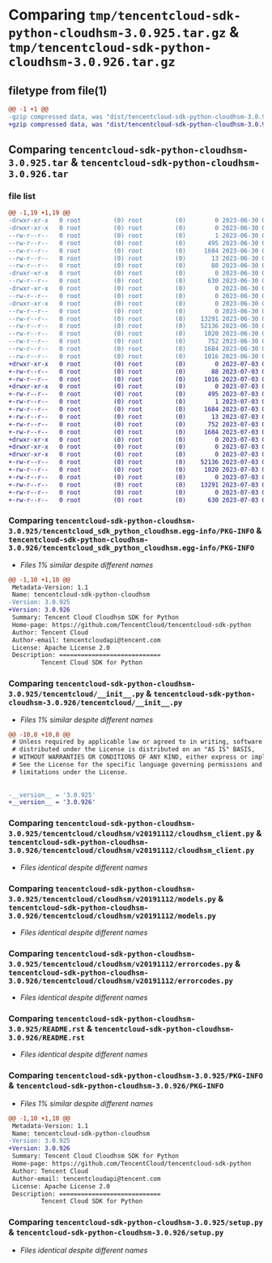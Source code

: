 # Comparing `tmp/tencentcloud-sdk-python-cloudhsm-3.0.925.tar.gz` & `tmp/tencentcloud-sdk-python-cloudhsm-3.0.926.tar.gz`

## filetype from file(1)

```diff
@@ -1 +1 @@
-gzip compressed data, was "dist/tencentcloud-sdk-python-cloudhsm-3.0.925.tar", last modified: Fri Jun 30 02:03:48 2023, max compression
+gzip compressed data, was "dist/tencentcloud-sdk-python-cloudhsm-3.0.926.tar", last modified: Mon Jul  3 00:22:39 2023, max compression
```

## Comparing `tencentcloud-sdk-python-cloudhsm-3.0.925.tar` & `tencentcloud-sdk-python-cloudhsm-3.0.926.tar`

### file list

```diff
@@ -1,19 +1,19 @@
-drwxr-xr-x   0 root         (0) root         (0)        0 2023-06-30 02:03:48.000000 tencentcloud-sdk-python-cloudhsm-3.0.925/
-drwxr-xr-x   0 root         (0) root         (0)        0 2023-06-30 02:03:48.000000 tencentcloud-sdk-python-cloudhsm-3.0.925/tencentcloud_sdk_python_cloudhsm.egg-info/
--rw-r--r--   0 root         (0) root         (0)        1 2023-06-30 02:03:48.000000 tencentcloud-sdk-python-cloudhsm-3.0.925/tencentcloud_sdk_python_cloudhsm.egg-info/dependency_links.txt
--rw-r--r--   0 root         (0) root         (0)      495 2023-06-30 02:03:48.000000 tencentcloud-sdk-python-cloudhsm-3.0.925/tencentcloud_sdk_python_cloudhsm.egg-info/SOURCES.txt
--rw-r--r--   0 root         (0) root         (0)     1684 2023-06-30 02:03:48.000000 tencentcloud-sdk-python-cloudhsm-3.0.925/tencentcloud_sdk_python_cloudhsm.egg-info/PKG-INFO
--rw-r--r--   0 root         (0) root         (0)       13 2023-06-30 02:03:48.000000 tencentcloud-sdk-python-cloudhsm-3.0.925/tencentcloud_sdk_python_cloudhsm.egg-info/top_level.txt
--rw-r--r--   0 root         (0) root         (0)       88 2023-06-30 02:03:48.000000 tencentcloud-sdk-python-cloudhsm-3.0.925/setup.cfg
-drwxr-xr-x   0 root         (0) root         (0)        0 2023-06-30 02:03:48.000000 tencentcloud-sdk-python-cloudhsm-3.0.925/tencentcloud/
--rw-r--r--   0 root         (0) root         (0)      630 2023-06-30 02:03:48.000000 tencentcloud-sdk-python-cloudhsm-3.0.925/tencentcloud/__init__.py
-drwxr-xr-x   0 root         (0) root         (0)        0 2023-06-30 02:03:48.000000 tencentcloud-sdk-python-cloudhsm-3.0.925/tencentcloud/cloudhsm/
--rw-r--r--   0 root         (0) root         (0)        0 2023-06-30 02:03:48.000000 tencentcloud-sdk-python-cloudhsm-3.0.925/tencentcloud/cloudhsm/__init__.py
-drwxr-xr-x   0 root         (0) root         (0)        0 2023-06-30 02:03:48.000000 tencentcloud-sdk-python-cloudhsm-3.0.925/tencentcloud/cloudhsm/v20191112/
--rw-r--r--   0 root         (0) root         (0)        0 2023-06-30 02:03:48.000000 tencentcloud-sdk-python-cloudhsm-3.0.925/tencentcloud/cloudhsm/v20191112/__init__.py
--rw-r--r--   0 root         (0) root         (0)    13291 2023-06-30 02:03:48.000000 tencentcloud-sdk-python-cloudhsm-3.0.925/tencentcloud/cloudhsm/v20191112/cloudhsm_client.py
--rw-r--r--   0 root         (0) root         (0)    52136 2023-06-30 02:03:48.000000 tencentcloud-sdk-python-cloudhsm-3.0.925/tencentcloud/cloudhsm/v20191112/models.py
--rw-r--r--   0 root         (0) root         (0)     1020 2023-06-30 02:03:48.000000 tencentcloud-sdk-python-cloudhsm-3.0.925/tencentcloud/cloudhsm/v20191112/errorcodes.py
--rw-r--r--   0 root         (0) root         (0)      752 2023-06-30 02:03:48.000000 tencentcloud-sdk-python-cloudhsm-3.0.925/README.rst
--rw-r--r--   0 root         (0) root         (0)     1684 2023-06-30 02:03:48.000000 tencentcloud-sdk-python-cloudhsm-3.0.925/PKG-INFO
--rw-r--r--   0 root         (0) root         (0)     1016 2023-06-30 02:03:48.000000 tencentcloud-sdk-python-cloudhsm-3.0.925/setup.py
+drwxr-xr-x   0 root         (0) root         (0)        0 2023-07-03 00:22:39.000000 tencentcloud-sdk-python-cloudhsm-3.0.926/
+-rw-r--r--   0 root         (0) root         (0)       88 2023-07-03 00:22:39.000000 tencentcloud-sdk-python-cloudhsm-3.0.926/setup.cfg
+-rw-r--r--   0 root         (0) root         (0)     1016 2023-07-03 00:22:39.000000 tencentcloud-sdk-python-cloudhsm-3.0.926/setup.py
+drwxr-xr-x   0 root         (0) root         (0)        0 2023-07-03 00:22:39.000000 tencentcloud-sdk-python-cloudhsm-3.0.926/tencentcloud_sdk_python_cloudhsm.egg-info/
+-rw-r--r--   0 root         (0) root         (0)      495 2023-07-03 00:22:39.000000 tencentcloud-sdk-python-cloudhsm-3.0.926/tencentcloud_sdk_python_cloudhsm.egg-info/SOURCES.txt
+-rw-r--r--   0 root         (0) root         (0)        1 2023-07-03 00:22:39.000000 tencentcloud-sdk-python-cloudhsm-3.0.926/tencentcloud_sdk_python_cloudhsm.egg-info/dependency_links.txt
+-rw-r--r--   0 root         (0) root         (0)     1684 2023-07-03 00:22:39.000000 tencentcloud-sdk-python-cloudhsm-3.0.926/tencentcloud_sdk_python_cloudhsm.egg-info/PKG-INFO
+-rw-r--r--   0 root         (0) root         (0)       13 2023-07-03 00:22:39.000000 tencentcloud-sdk-python-cloudhsm-3.0.926/tencentcloud_sdk_python_cloudhsm.egg-info/top_level.txt
+-rw-r--r--   0 root         (0) root         (0)      752 2023-07-03 00:22:39.000000 tencentcloud-sdk-python-cloudhsm-3.0.926/README.rst
+-rw-r--r--   0 root         (0) root         (0)     1684 2023-07-03 00:22:39.000000 tencentcloud-sdk-python-cloudhsm-3.0.926/PKG-INFO
+drwxr-xr-x   0 root         (0) root         (0)        0 2023-07-03 00:22:39.000000 tencentcloud-sdk-python-cloudhsm-3.0.926/tencentcloud/
+drwxr-xr-x   0 root         (0) root         (0)        0 2023-07-03 00:22:39.000000 tencentcloud-sdk-python-cloudhsm-3.0.926/tencentcloud/cloudhsm/
+drwxr-xr-x   0 root         (0) root         (0)        0 2023-07-03 00:22:39.000000 tencentcloud-sdk-python-cloudhsm-3.0.926/tencentcloud/cloudhsm/v20191112/
+-rw-r--r--   0 root         (0) root         (0)    52136 2023-07-03 00:22:39.000000 tencentcloud-sdk-python-cloudhsm-3.0.926/tencentcloud/cloudhsm/v20191112/models.py
+-rw-r--r--   0 root         (0) root         (0)     1020 2023-07-03 00:22:39.000000 tencentcloud-sdk-python-cloudhsm-3.0.926/tencentcloud/cloudhsm/v20191112/errorcodes.py
+-rw-r--r--   0 root         (0) root         (0)        0 2023-07-03 00:22:39.000000 tencentcloud-sdk-python-cloudhsm-3.0.926/tencentcloud/cloudhsm/v20191112/__init__.py
+-rw-r--r--   0 root         (0) root         (0)    13291 2023-07-03 00:22:39.000000 tencentcloud-sdk-python-cloudhsm-3.0.926/tencentcloud/cloudhsm/v20191112/cloudhsm_client.py
+-rw-r--r--   0 root         (0) root         (0)        0 2023-07-03 00:22:39.000000 tencentcloud-sdk-python-cloudhsm-3.0.926/tencentcloud/cloudhsm/__init__.py
+-rw-r--r--   0 root         (0) root         (0)      630 2023-07-03 00:22:39.000000 tencentcloud-sdk-python-cloudhsm-3.0.926/tencentcloud/__init__.py
```

### Comparing `tencentcloud-sdk-python-cloudhsm-3.0.925/tencentcloud_sdk_python_cloudhsm.egg-info/PKG-INFO` & `tencentcloud-sdk-python-cloudhsm-3.0.926/tencentcloud_sdk_python_cloudhsm.egg-info/PKG-INFO`

 * *Files 1% similar despite different names*

```diff
@@ -1,10 +1,10 @@
 Metadata-Version: 1.1
 Name: tencentcloud-sdk-python-cloudhsm
-Version: 3.0.925
+Version: 3.0.926
 Summary: Tencent Cloud Cloudhsm SDK for Python
 Home-page: https://github.com/TencentCloud/tencentcloud-sdk-python
 Author: Tencent Cloud
 Author-email: tencentcloudapi@tencent.com
 License: Apache License 2.0
 Description: ============================
         Tencent Cloud SDK for Python
```

### Comparing `tencentcloud-sdk-python-cloudhsm-3.0.925/tencentcloud/__init__.py` & `tencentcloud-sdk-python-cloudhsm-3.0.926/tencentcloud/__init__.py`

 * *Files 1% similar despite different names*

```diff
@@ -10,8 +10,8 @@
 # Unless required by applicable law or agreed to in writing, software
 # distributed under the License is distributed on an "AS IS" BASIS,
 # WITHOUT WARRANTIES OR CONDITIONS OF ANY KIND, either express or implied.
 # See the License for the specific language governing permissions and
 # limitations under the License.
 
 
-__version__ = '3.0.925'
+__version__ = '3.0.926'
```

### Comparing `tencentcloud-sdk-python-cloudhsm-3.0.925/tencentcloud/cloudhsm/v20191112/cloudhsm_client.py` & `tencentcloud-sdk-python-cloudhsm-3.0.926/tencentcloud/cloudhsm/v20191112/cloudhsm_client.py`

 * *Files identical despite different names*

### Comparing `tencentcloud-sdk-python-cloudhsm-3.0.925/tencentcloud/cloudhsm/v20191112/models.py` & `tencentcloud-sdk-python-cloudhsm-3.0.926/tencentcloud/cloudhsm/v20191112/models.py`

 * *Files identical despite different names*

### Comparing `tencentcloud-sdk-python-cloudhsm-3.0.925/tencentcloud/cloudhsm/v20191112/errorcodes.py` & `tencentcloud-sdk-python-cloudhsm-3.0.926/tencentcloud/cloudhsm/v20191112/errorcodes.py`

 * *Files identical despite different names*

### Comparing `tencentcloud-sdk-python-cloudhsm-3.0.925/README.rst` & `tencentcloud-sdk-python-cloudhsm-3.0.926/README.rst`

 * *Files identical despite different names*

### Comparing `tencentcloud-sdk-python-cloudhsm-3.0.925/PKG-INFO` & `tencentcloud-sdk-python-cloudhsm-3.0.926/PKG-INFO`

 * *Files 1% similar despite different names*

```diff
@@ -1,10 +1,10 @@
 Metadata-Version: 1.1
 Name: tencentcloud-sdk-python-cloudhsm
-Version: 3.0.925
+Version: 3.0.926
 Summary: Tencent Cloud Cloudhsm SDK for Python
 Home-page: https://github.com/TencentCloud/tencentcloud-sdk-python
 Author: Tencent Cloud
 Author-email: tencentcloudapi@tencent.com
 License: Apache License 2.0
 Description: ============================
         Tencent Cloud SDK for Python
```

### Comparing `tencentcloud-sdk-python-cloudhsm-3.0.925/setup.py` & `tencentcloud-sdk-python-cloudhsm-3.0.926/setup.py`

 * *Files identical despite different names*

